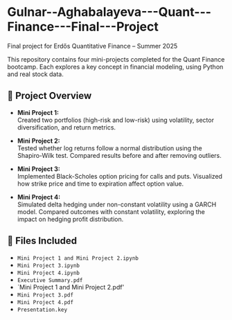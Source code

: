 # Gulnar--Aghabalayeva---Quant---Finance---Final---Project
Final project for Erdős Quantitative Finance – Summer 2025

This repository contains four mini-projects completed for the Quant Finance bootcamp. Each explores a key concept in financial modeling, using Python and real stock data.

## 🔹 Project Overview

- **Mini Project 1:**  
  Created two portfolios (high-risk and low-risk) using volatility, sector diversification, and return metrics.

- **Mini Project 2:**  
  Tested whether log returns follow a normal distribution using the Shapiro-Wilk test. Compared results before and after removing outliers.

- **Mini Project 3:**  
  Implemented Black-Scholes option pricing for calls and puts. Visualized how strike price and time to expiration affect option value.

- **Mini Project 4:**  
  Simulated delta hedging under non-constant volatility using a GARCH model. Compared outcomes with constant volatility, exploring the impact on hedging profit distribution.

## 📄 Files Included

- `Mini Project 1 and Mini Project 2.ipynb`   
- `Mini Project 3.ipynb`  
- `Mini Project 4.ipynb`  
- `Executive Summary.pdf`  
- `Mini Project 1 and Mini Project 2.pdf'
- `Mini Project 3.pdf`
- `Mini Project 4.pdf`
- `Presentation.key`

